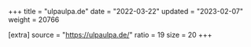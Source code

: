 +++
title = "ulpaulpa.de"
date = "2022-03-22"
updated = "2023-02-07"
weight = 20766

[extra]
source = "https://ulpaulpa.de/"
ratio = 19
size = 20
+++
